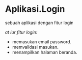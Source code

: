 # Aplikasi.Login
sebuah aplikasi dengan fitur login

*at
lur fitur login:*
- memasukan email password.
- memvalidasi masukan.
- menampilkan halaman beranda.
